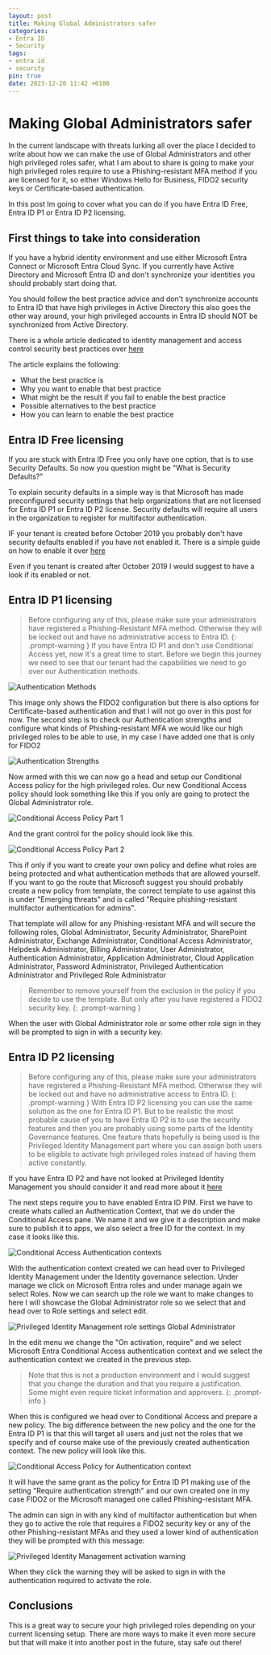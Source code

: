 ```yaml
---
layout: post
title: Making Global Administrators safer
categories:
- Entra ID
- Security
tags:
- entra id
- security
pin: true
date: 2023-12-20 11:42 +0100
---
```

# Making Global Administrators safer 
In the current landscape with threats lurking all over the place I decided to write about how we can make the use of Global Administrators and other high privileged roles safer, what I am about to share is going to make your high privileged roles require to use a Phishing-resistant MFA method if you are licensed for it, so either Windows Hello for Business, FIDO2 security keys or Certificate-based authentication.  

In this post Im going to cover what you can do if you have Entra ID Free, Entra ID P1 or Entra ID P2 licensing.  

## First things to take into consideration
If you have a hybrid identity environment and use either Microsoft Entra Connect or Microsoft Entra Cloud Sync. If you currently have Active Directory and Microsoft Entra ID and don't synchronize your identities you should probably start doing that.  

You should follow the best practice advice and don't synchronize accounts to Entra ID that have high privileges in Active Directory this also goes the other way around, your high privileged accounts in Entra ID should NOT be synchronized from Active Directory.  

There is a whole article dedicated to identity management and access control security best practices over [here](https://learn.microsoft.com/en-us/azure/security/fundamentals/identity-management-best-practices)

The article explains the following:
- What the best practice is
- Why you want to enable that best practice
- What might be the result if you fail to enable the best practice
- Possible alternatives to the best practice
- How you can learn to enable the best practice


## Entra ID Free licensing
If you are stuck with Entra ID Free you only have one option, that is to use Security Defaults. So now you question might be "What is Security Defaults?"  

To explain security defaults in a simple way is that Microsoft has made preconfigured security settings that help organizations that are not licensed for Entra ID P1 or Entra ID P2 license. 
Security defaults will require all users in the organization to register for multifactor authentication.

IF your tenant is created before October 2019 you probably don't have security defaults enabled if you have not enabled it. There is a simple guide on how to enable it over [here](https://learn.microsoft.com/en-us/entra/fundamentals/security-defaults#enabling-security-defaults)  

Even if you tenant is created after October 2019 I would suggest to have a look if its enabled or not.


## Entra ID P1 licensing
> Before configuring any of this, please make sure your administrators have registered a Phishing-Resistant MFA method.
> Otherwise they will be locked out and have no administrative access to Entra ID.
{: .prompt-warning }
If you have Entra ID P1 and don't use Conditional Access yet, now it's a great time to start.
Before we begin this journey we need to see that our tenant had the capabilities we need to go over our Authentication methods. 

![Authentication Methods](/assets/img/2023-12/2023-12-20_AuthMethods.png)

This image only shows the FIDO2 configuration but there is also options for Certificate-based authentication and that I will not go over in this post for now. 
The second step is to check our Authentication strengths and configure what kinds of Phishing-resistant MFA we would like our high privileged roles to be able to use, in my case I have added one that is only for FIDO2

![Authentication Strengths](/assets/img/2023-12/2023-12-20_AuthStrengths.png)

Now armed with this we can now go a head and setup our Conditional Access policy for the high privileged roles. 
Our new Conditional Access policy should look something like this if you only are going to protect the Global Administrator role. 

![Conditional Access Policy Part 1](/assets/img/2023-12/2023-12-20_EIDP1_CA_P1.png) 

And the grant control for the policy should look like this.

![Conditional Access Policy Part 2](/assets/img/2023-12/2023-12-20_EIDP1_CA_P2.png)

This if only if you want to create your own policy and define what roles are being protected and what authentication methods that are allowed yourself. If you want to go the route that Microsoft suggest you should probably create a new policy from template, the correct template to use against this is under "Emerging threats" and is called "Require phishing-resistant multifactor authentication for admins".  

That template will allow for any Phishing-resistant MFA and will secure the following roles, Global Administrator, Security Administrator, SharePoint Administrator, Exchange Administrator, Conditional Access Administrator, Helpdesk Administrator, Billing Administrator, User Administrator, Authentication Administrator, Application Administrator, Cloud Application Administrator, Password Administrator, Privileged Authentication Administrator and Privileged Role Administrator

> Remember to remove yourself from the exclusion in the policy if you decide to use the template. But only after you have registered a FIDO2 security key.
{: .prompt-warning }

When the user with Global Administrator role or some other role sign in they will be prompted to sign in with a security key. 

## Entra ID P2 licensing
> Before configuring any of this, please make sure your administrators have registered a Phishing-Resistant MFA method.
> Otherwise they will be locked out and have no administrative access to Entra ID.
{: .prompt-warning }
With Entra ID P2 licensing you can use the same solution as the one for Entra ID P1. But to be realistic the most probable cause of you to have Entra ID P2 is to use the security features and then you are probably using some parts of the Identity Governance features. 
One feature thats hopefully is being used is the Privileged Identity Management part where you can assign both users to be eligible to activate high privileged roles instead of having them active constantly. 

If you have Entra ID P2 and have not looked at Privileged Identity Management you should consider it and read more about it [here](https://learn.microsoft.com/en-us/entra/id-governance/privileged-identity-management/pim-configure)

The next steps require you to have enabled Entra ID PIM. 
First we have to create whats called an Authentication Context, that we do under the Conditional Access pane. We name it and we give it a description and make sure to publish it to apps, we also select a free ID for the context. In my case it looks like this.

![Conditional Access Authentication contexts](/assets/img/2023-12/2023-12-20_AuthContext.png)

With the authentication context created we can head over to Privileged Identity Management under the Identity governance selection. Under manage we click on Microsoft Entra roles and under manage again we select Roles. Now we can search up the role we want to make changes to here I will showcase the Global Administrator role so we select that and head over to Role settings and select edit.

![Privileged Identity Management role settings Global Administrator](/assets/img/2023-12/2023-12-20_PIM_Role_Settings.png)

In the edit menu we change the "On activation, require" and we select Microsoft Entra Conditional Access authentication context and we select the authentication context we created in the previous step. 
> Note that this is not a production environment and I would suggest that you change the duration and that you require a justification. Some might even require ticket information and approvers.
{: .prompt-info }

When this is configured we head over to Conditional Access and prepare a new policy.
The big difference between the new policy and the one for the Entra ID P1 is that this will target all users and just not the roles that we specify and of course make use of the previously created authentication context. The new policy will look like this. 

![Conditional Access Policy for Authentication context](/assets/img/2023-12/2023-12-20_EIDP2_CA.png)

It will have the same grant as the policy for Entra ID P1 making use of the setting "Require authentication strength" and our own created one in my case FIDO2 or the Microsoft managed one called Phishing-resistant MFA.  

The admin can sign in with any kind of multifactor authentication but when they go to active the role that requires a FIDO2 security key or any of the other Phishing-resistant MFAs and they used a lower kind of authentication they will be prompted with this message: 

![Privileged Identity Management activation warning](/assets/img/2023-12/2023-12-20_PIM_Activation.png)

When they click the warning they will be asked to sign in with the authentication required to activate the role.

## Conclusions 
This is a great way to secure your high privileged roles depending on your current licensing setup. 
There are more ways to make it even more secure but that will make it into another post in the future, stay safe out there!
